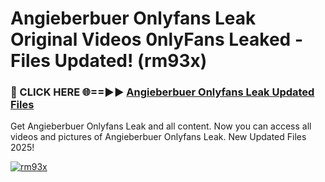 # Angieberbuer Onlyfans Leak Original Videos 0nlyFans Leaked - Files Updated! (rm93x)

<h3>🔴 CLICK HERE 🌐==►► <a href="https://tinyurl.com/2wckxsce" rel="nofollow">Angieberbuer Onlyfans Leak Updated Files</a></h3>

Get Angieberbuer Onlyfans Leak and all content. Now you can access all videos and pictures of Angieberbuer Onlyfans Leak. New Updated Files 2025!

[![rm93x](https://i.imgur.com/AFduVYN.gif)](https://tinyurl.com/2wckxsce)
